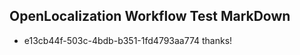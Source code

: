 ## OpenLocalization Workflow Test MarkDown
* e13cb44f-503c-4bdb-b351-1fd4793aa774 thanks!

<!--HONumber=Jul16_HO3-->


